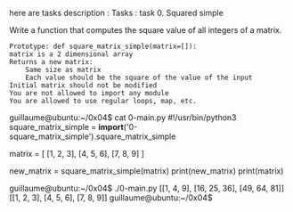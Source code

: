  here are tasks description :
Tasks :
task 0. Squared simple


Write a function that computes the square value of all integers of a matrix.

    Prototype: def square_matrix_simple(matrix=[]):
    matrix is a 2 dimensional array
    Returns a new matrix:
        Same size as matrix
        Each value should be the square of the value of the input
    Initial matrix should not be modified
    You are not allowed to import any module
    You are allowed to use regular loops, map, etc.

guillaume@ubuntu:~/0x04$ cat 0-main.py
#!/usr/bin/python3
square_matrix_simple = __import__('0-square_matrix_simple').square_matrix_simple

matrix = [
    [1, 2, 3],
    [4, 5, 6],
    [7, 8, 9]
]

new_matrix = square_matrix_simple(matrix)
print(new_matrix)
print(matrix)

guillaume@ubuntu:~/0x04$ ./0-main.py
[[1, 4, 9], [16, 25, 36], [49, 64, 81]]
[[1, 2, 3], [4, 5, 6], [7, 8, 9]]
guillaume@ubuntu:~/0x04$ 

